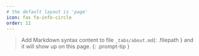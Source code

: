 ```yaml
---
# the default layout is 'page'
icon: fas fa-info-circle
order: 11
---
```


> Add Markdown syntax content to file `_tabs/about.md`{: .filepath } and it will show up on this page.
{: .prompt-tip }
